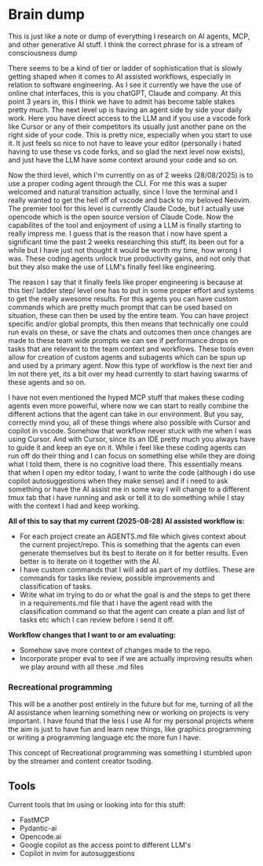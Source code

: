# Brain dump
This is just like a note or dump of everything I research on AI agents, MCP, and
other generative AI stuff. I think the correct phrase for is a stream of
consciousness dump

There seems to be a kind of tier or ladder of sophistication that is slowly
getting shaped when it comes to AI assisted workflows, especially in relation to
software engineering. As I see it currently we have the use of online chat
interfaces, this is you chatGPT, Claude and company. At this point 3 years in,
this I think we have to admit has become table stakes pretty much. The next
level up is having an agent side by side your daily work. Here you have direct
access to the LLM and if you use a vscode fork like Cursor or any of their
competitors its usually just another pane on the right side of your code. This
is pretty nice, especially when you start to use it. It just feels so nice to
not have to leave your editor (personally i hated having to use these vs code
forks, and so glad the next level now exists), and just have the LLM have some
context around your code and so on. 

Now the third level, which I'm currently on as of 2 weeks (28/08/2025) is to use
a proper coding agent through the CLI. For me this was a super welcomed and
natural transition actually, since I love the terminal and I really wanted to
get the hell off of vscode and back to my beloved Neovim. The premier tool for
this level is currently Claude Code, but I actually use opencode which is the
open source version of Claude Code. Now the capabilites of the tool and
enjoyment of using a LLM is finally starting to really impress me. I guess that
is the reason that i now have spent a significant time the past 2 weeks
researching this stuff, its been out for a while but I have just not thought it
would be worth my time, how wrong I was. These coding agents unlock true
productivity gains, and not only that but they also make the use of LLM's
finally feel like engineering. 

The reason I say that it finally feels like proper engineering is because at
this tier/ ladder step/ level one has to put in some proper effort and systems
to get the really awesome results. For this agents you can have custom commands
which are pretty much prompt that can be used based on situation, these can then
be used by the entire team. You can have project specific and/or global prompts,
this then means that technically one could run evals on these, or save the chats
and outcomes then once changes are made to these team wide prompts we can see if
performance drops on tasks that are relevant to the team context and workflows.
These tools even allow for creation of custom agents and subagents which can be
spun up and used by a primary agent. Now this type of workflow is the next tier
and Im not there yet, its a bit over my head currently to start having swarms of
these agents and so on. 

I have not even mentioned the hyped MCP stuff that makes these coding agents
even more powerful, where now we can start to really combine the different
actions that the agent can take in our environment. But you say, correctly mind
you, all of these things where also possible with Cursor and copilot in vscode.
Somehow that workflow never stuck with me when I was using Cursor. And with
Cursor, since its an IDE pretty much you always have to guide it and keep an eye
on it. While i feel like these coding agents can run off do their thing and I
can focus on something else while they are doing what I told them, there is no
cognitive load there. This essentially means that when I open my editor today, I
want to write the code (although i do use copilot autosuggestions when they make
sense) and if i need to ask something or have the AI assist me in some way I
will change to a different tmux tab that i have running and ask or tell it to do
something while I stay with the context I had and keep working. 

**All of this to say that my current (2025-08-28) AI assisted workflow is:**
- For each project create an AGENTS.md file which gives context about the
  current project/repo. This is something that the agents can even generate
  themselves but its best to iterate on it for better results. Even better is to
  iterate on it together with the AI.
- I have custom commands that I will add as part of my dotfiles. These are
commands for tasks like review, possible improvements and classification of
tasks.
- Write what im trying to do or what the goal is and the steps to get there in a
requirements.md file that i have the agent read with the classification
command so that the agent can create a plan and list of tasks etc which I can
review before i send it off.

**Workflow changes that I want to or am evaluating:**
- Somehow save more context of changes made to the repo.
- Incorporate proper eval to see if we are actually improving results when we
  play around with all these .md files



### Recreational programming
This will be a another post entirely in the future but for me, turning of all
the AI assistance when learning something new or working on projects is very
important. I have found that the less I use AI for my personal projects where
the aim is just to have fun and learn new things, like graphics programming or
writing a programming language etc the more fun I have.

This concept of Recreational programming was something I stumbled upon by the
streamer and content creator tsoding. 


## Tools
Current tools that Im using or looking into for this stuff:
- FastMCP
- Pydantic-ai
- Opencode.ai
- Google copilot as the access point to different LLM's
- Copilot in nvim for autosuggestions 


